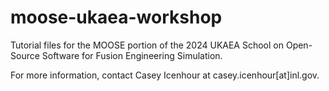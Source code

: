 # moose-ukaea-workshop
Tutorial files for the MOOSE portion of the 2024 UKAEA School on Open-Source Software for Fusion Engineering Simulation.

For more information, contact Casey Icenhour at casey.icenhour[at]inl.gov.
